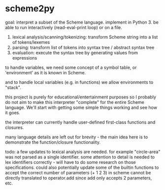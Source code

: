 # scheme2py

goal: interpret a subset of the Scheme language.  implement in Python 3.
be able to run interactively (read-eval-print loop) or on a file.

1. lexical analysis/scanning/tokenizing: transform Scheme string into a list of tokens/lexemes
2. parsing: transform list of tokens into syntax tree / abstract syntax tree
3. evaluation: execute the syntax tree by generating values from expressions

to handle variables, we need some concept of a symbol table, or 'environment' as it is known in Scheme.

and to handle local variables (e.g. in functions) we allow environments to "stack".

this project is purely for educational/entertainment purposes so I probably do not aim to make this interpreter "complete" for the entire Scheme language.  We'll start with getting some simple things working and see how it goes.

the interpreter can currently handle user-defined first-class functions and closures.

many language details are left out for brevity - the main idea here is to demonstrate the function/closure functionality.

todo: a few updates to lexical analysis are needed.  for example "circle-area" was not parsed as a single identifier.  some attention to detail is needed to lex identifiers correctly - will have to do some research on those specifications.
could also potentially update some of the builtin functions to accept the correct number of parameters (+ 1 2 3) in scheme cannot be directly translated to operator.add since add only accepts 2 parameters, etc.

